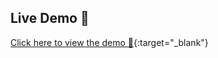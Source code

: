 ## Live Demo 🚀  
[Click here to view the demo 🔗](https://vijay-ky.github.io/html-bootstrap-iconic-master/){:target="_blank"}
